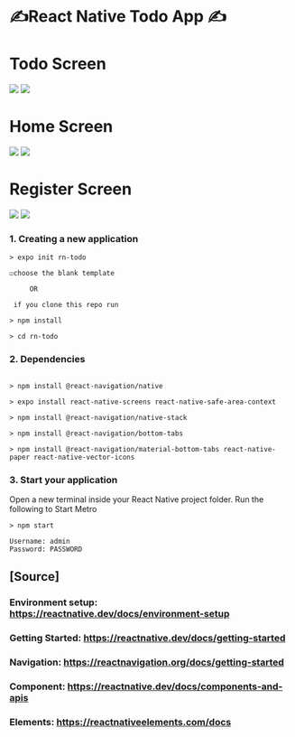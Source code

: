 # ✍️React Native Todo App ✍️

# Todo Screen

![](assets/img/todo.png) ![](assets/img/todo-check.png)

# Home Screen

![](assets/img/home.png) ![](assets/img/login-validation.png)

# Register Screen

![](assets/img/register.png) ![](assets/img/register-validation.png)

### 1. Creating a new application
```
> expo init rn-todo 

☑️choose the blank template

     OR 
 
 if you clone this repo run

> npm install

> cd rn-todo

````
### 2. Dependencies

````

> npm install @react-navigation/native

> expo install react-native-screens react-native-safe-area-context

> npm install @react-navigation/native-stack

> npm install @react-navigation/bottom-tabs

> npm install @react-navigation/material-bottom-tabs react-native-paper react-native-vector-icons

````

### 3. Start your application

 Open a new terminal inside your React Native project folder. Run the following to Start Metro

````
> npm start

Username: admin
Password: PASSWORD
````

## [Source]

### Environment setup: https://reactnative.dev/docs/environment-setup

### Getting Started: https://reactnative.dev/docs/getting-started

### Navigation: https://reactnavigation.org/docs/getting-started

### Component: https://reactnative.dev/docs/components-and-apis

### Elements: https://reactnativeelements.com/docs
